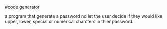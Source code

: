 #code generator

a program that generate a password nd let the user decide if they would like
upper, lower, special or numerical charcters in thier password.

